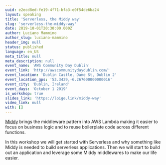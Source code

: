 ```yaml
---
uuid: e2ecd8ed-fe19-4f71-bfa3-e0f54de6ba24
layout: speaking
title: 'Serverless, the Middy way'
slug: 'serverless-the-middy-way'
date: 2019-10-01T20:30:00.000Z
author: Luciano Mammino
author_slug: luciano-mammino
header_img: null
status: published
language: en_US
meta_title: null
meta_description: null
event_name: 'AWS Community Day Dublin'
event_link: 'http://awscommunitydaydublin.com/'
event_location: 'Dublin Castle, Dame St, Dublin 2'
event_location_gps: '53.3429,-6.267600000000016'
event_city: 'Dublin, Ireland'
event_days: 'October 1 2019'
is_workshop: true
slides_link: 'https://loige.link/middy-way'
video_link: null
with: []
---
```


[Middy](https://middy.js.org) brings the middleware pattern into AWS Lambda making it easier to focus on business logic and to reuse boilerplate code across different functions.

In this workshop we will get started with Serverless and why something like Middy is needed to build
serverless applications. Then we will start to build out an application and leverage some Middy middlewares to make our life easier.

